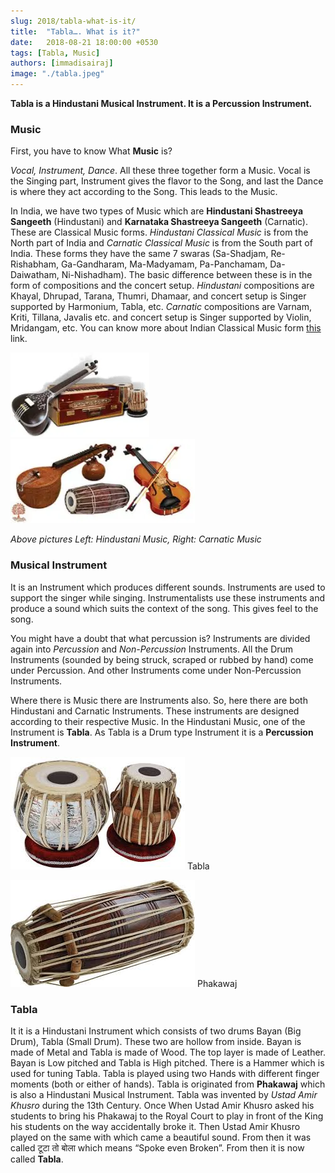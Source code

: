 ```yaml
---
slug: 2018/tabla-what-is-it/
title:  "Tabla…. What is it?"
date:   2018-08-21 18:00:00 +0530
tags: [Tabla, Music]
authors: [immadisairaj]
image: "./tabla.jpeg"
---
```


**Tabla is a Hindustani Musical Instrument. It is a Percussion Instrument.**

### Music
First, you have to know What **Music** is?

*Vocal, Instrument, Dance*. All these three together form a Music. Vocal is the Singing part, Instrument gives the flavor to the Song, and last the Dance is where they act according to the Song. This leads to the Music.

<!--truncate-->

In India, we have two types of Music which are **Hindustani Shastreeya Sangeeth** (Hindustani) and **Karnataka Shastreeya Sangeeth** (Carnatic). These are Classical Music forms. *Hindustani Classical Music* is from the North part of India and *Carnatic Classical Music* is from the South part of India. These forms they have the same 7 swaras (Sa-Shadjam, Re-Rishabham, Ga-Gandharam, Ma-Madyamam, Pa-Panchamam, Da-Daiwatham, Ni-Nishadham). The basic difference between these is in the form of compositions and the concert setup. *Hindustani* compositions are Khayal, Dhrupad, Tarana, Thumri, Dhamaar, and concert setup is Singer supported by Harmonium, Tabla, etc. *Carnatic* compositions are Varnam, Kriti, Tillana, Javalis etc. and concert setup is Singer supported by Violin, Mridangam, etc. You can know more about Indian Classical Music form [this](https://en.wikipedia.org/wiki/Indian_classical_music) link.

![Hindustani Music](./hindustani.jpeg)
![Carnatic Music](./carnatic.jpeg)

*Above pictures Left: Hindustani Music, Right: Carnatic Music*

### Musical Instrument

It is an Instrument which produces different sounds. Instruments are used to support the singer while singing. Instrumentalists use these instruments and produce a sound which suits the context of the song. This gives feel to the song.

You might have a doubt that what percussion is? Instruments are divided again into *Percussion* and *Non-Percussion* Instruments. All the Drum Instruments (sounded by being struck, scraped or rubbed by hand) come under Percussion. And other Instruments come under Non-Percussion Instruments.

Where there is Music there are Instruments also. So, here there are both Hindustani and Carnatic Instruments. These instruments are designed according to their respective Music. In the Hindustani Music, one of the Instrument is **Tabla**. As Tabla is a Drum type Instrument it is a **Percussion Instrument**.

![Tabla](./tabla.jpeg)
Tabla

![Phakawaj](./phakawaj.jpeg)
Phakawaj

### Tabla

It it is a Hindustani Instrument which consists of two drums Bayan (Big Drum), Tabla (Small Drum). These two are hollow from inside. Bayan is made of Metal and Tabla is made of Wood. The top layer is made of Leather. Bayan is Low pitched and Tabla is High pitched. There is a Hammer which is used for tuning Tabla. Tabla is played using two Hands with different finger moments (both or either of hands). Tabla is originated from **Phakawaj** which is also a Hindustani Musical Instrument. Tabla was invented by *Ustad Amir Khusro* during the 13th Century. Once When Ustad Amir Khusro asked his students to bring his Phakawaj to the Royal Court to play in front of the King his students on the way accidentally broke it. Then Ustad Amir Khusro played on the same with which came a beautiful sound. From then it was called टूटा तो बोला which means “Spoke even Broken”. From then it is now called **Tabla**.
